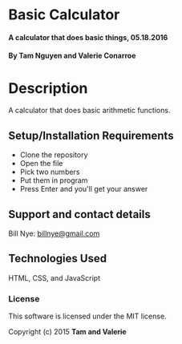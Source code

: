 
# Basic Calculator

#### A calculator that does basic things, 05.18.2016

#### By Tam Nguyen and Valerie Conarroe

# Description

A calculator that does basic arithmetic functions.

## Setup/Installation Requirements

* Clone the repository
* Open the file
* Pick two numbers
* Put them in program
* Press Enter and you'll get your answer

## Support and contact details

Bill Nye: billnye@gmail.com

## Technologies Used

HTML, CSS, and JavaScript

### License

This software is licensed under the MIT license.

Copyright (c) 2015 **Tam and Valerie**
